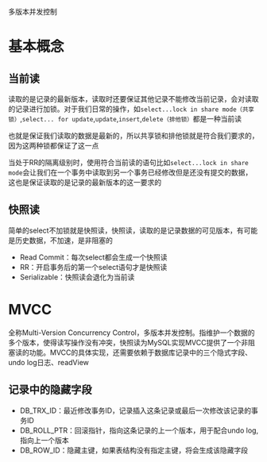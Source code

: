 多版本并发控制
# 基本概念
## 当前读
读取的是记录的最新版本，读取时还要保证其他记录不能修改当前记录，会对读取的记录进行加锁。对于我们日常的操作，如`select...lock in share mode（共享锁）`,`select... for update`,`update`,`insert`,`delete（排他锁）`都是一种当前读

也就是保证我们读取的数据是最新的，所以共享锁和排他锁就是符合我们要求的，因为这两种锁都保证了这一点

当处于RR的隔离级别时，使用符合当前读的语句比如`select...lock in share mode`会让我们在一个事务中读取到另一个事务已经修改但是还没有提交的数据，这也是保证读取的是记录的最新版本的这一要求的

## 快照读
简单的select不加锁就是快照读，快照读，读取的是记录数据的可见版本，有可能是历史数据，不加速，是非阻塞的
* Read Commit：每次select都会生成一个快照读
* RR：开启事务后的第一个select语句才是快照读
* Serializable：快照读会退化为当前读

# MVCC
全称Multi-Version Concurrency Control，多版本并发控制。指维护一个数据的多个版本，使得读写操作没有冲突，快照读为MySQL实现MVCC提供了一个非阻塞读的功能。MVCC的具体实现，还需要依赖于数据库记录中的三个隐式字段、undo log日志、readView

## 记录中的隐藏字段
* DB_TRX_ID：最近修改事务ID，记录插入这条记录或最后一次修改该记录的事务ID
* DB_ROLL_PTR：回滚指针，指向这条记录的上一个版本，用于配合undo log,指向上一个版本
* DB_ROW_ID：隐藏主键，如果表结构没有指定主键，将会生成该隐藏字段